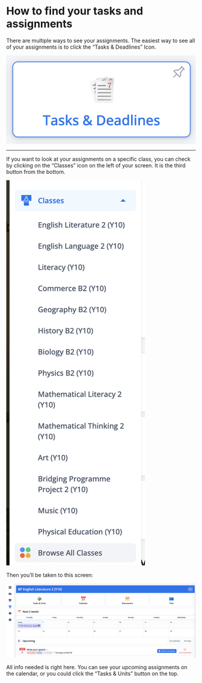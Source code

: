 # How to find your tasks and assignments

There are multiple ways to see your assignments. The easiest way to see all of your assignments is to click the “Tasks & Deadlines” Icon.

![](/image/task&deadlines.png)

---

If you want to look at your assignments on a specific class, you can check by clicking on the
“Classes” icon on the left of your screen. It is the third button from the bottom.

![](/image/classes.png)

Then you’ll be taken to this screen:

![](/image/pageofclass.png)

All info needed is right here. You can see your upcoming assignments on the calendar, or you could click the “Tasks & Units” button on the top.
